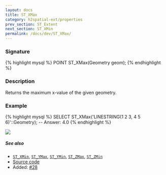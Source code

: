 ```yaml
---
layout: docs
title: ST_XMax
category: h2spatial-ext/properties
prev_section: ST_Extent
next_section: ST_XMin
permalink: /docs/dev/ST_XMax/
---
```


### Signature

{% highlight mysql %}
POINT ST_XMax(Geometry geom);
{% endhighlight %}

### Description

Returns the maximum x-value of the given geometry.

### Example

{% highlight mysql %}
SELECT ST_XMax('LINESTRING(1 2 3, 4 5 6)'::Geometry);
-- Answer:    4.0
{% endhighlight %}

<img class="displayed" src="../ST_XMax.png"/>

##### See also

* [`ST_XMin`](../ST_XMin), [`ST_YMax`](../ST_YMax), [`ST_YMin`](../ST_YMin), [`ST_ZMax`](../ST_ZMax), [`ST_ZMin`](../ST_ZMin)
* [Source code](https://github.com/irstv/H2GIS/blob/master/h2spatial-ext/src/main/java/org/h2gis/h2spatialext/function/spatial/properties/ST_XMax.java)
* Added: [#28](https://github.com/irstv/H2GIS/pull/28)
